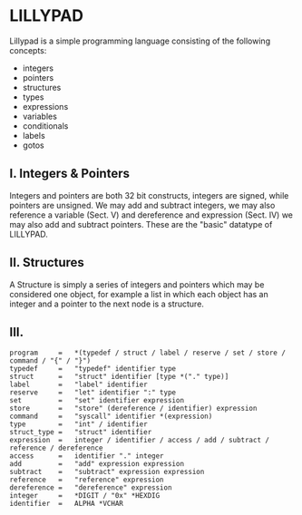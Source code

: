 
# LILLYPAD

Lillypad is a simple programming language consisting of the following concepts:

- integers
- pointers
- structures
- types
- expressions
- variables
- conditionals
- labels
- gotos

## I. Integers & Pointers

Integers and pointers are both 32 bit constructs, integers are signed, while pointers are unsigned. We may add and subtract integers, we may also reference a variable (Sect. V) and dereference and expression (Sect. IV)
we may also add and subtract pointers. These are the "basic" datatype of LILLYPAD.

## II. Structures

A Structure is simply a series of integers and pointers which may be considered one object, for example a list in which each object has an integer and a pointer to the next node is a structure.

## III. 

```
program     =   *(typedef / struct / label / reserve / set / store / command / "{" / "}")
typedef     =   "typedef" identifier type
struct      =   "struct" identifier [type *("." type)]
label       =   "label" identifier
reserve     =   "let" identifier ":" type
set         =   "set" identifier expression
store       =   "store" (dereference / identifier) expression
command     =   "syscall" identifier *(expression)
type        =   "int" / identifier
struct_type =   "struct" identifier
expression  =   integer / identifier / access / add / subtract / reference / dereference
access      =   identifier "." integer
add         =   "add" expression expression
subtract    =   "subtract" expression expression
reference   =   "reference" expression
dereference =   "dereference" expression
integer     =   *DIGIT / "0x" *HEXDIG
identifier  =   ALPHA *VCHAR

```